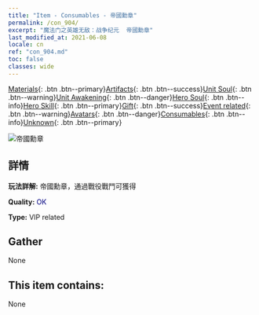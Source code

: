 ```yaml
---
title: "Item - Consumables - 帝國勳章"
permalink: /con_904/
excerpt: "魔法门之英雄无敌：战争纪元  帝國勳章"
last_modified_at: 2021-06-08
locale: cn
ref: "con_904.md"
toc: false
classes: wide
---
```

 [Materials](/ItemsCN/){: .btn .btn--primary}[Artifacts](/ItemsCN/Artifacts/){: .btn .btn--success}[Unit Soul](/ItemsCN/UnitSoul/){: .btn .btn--warning}[Unit Awakening](/ItemsCN/UnitAwakening/){: .btn .btn--danger}[Hero Soul](/ItemsCN/HeroSoul/){: .btn .btn--info}[Hero Skill](/ItemsCN/HeroSkill/){: .btn .btn--primary}[Gift](/ItemsCN/Gift/){: .btn .btn--success}[Event related](/ItemsCN/Events/){: .btn .btn--warning}[Avatars](/ItemsCN/Avatars/){: .btn .btn--danger}[Consumables](/ItemsCN/Consumables/){: .btn .btn--info}[Unknown](/ItemsCN/Unknown/){: .btn .btn--primary}

 ![帝國勳章](/images/t/i_108.png)

## 詳情
 **玩法詳解:** 帝國勳章，通過戰役戰鬥可獲得

 **Quality:** <span style="color: #000080">OK</span>

 **Type:** VIP related

## Gather

  None

## This item contains:

  None

